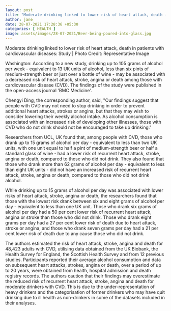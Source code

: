 ```yaml
---
layout: post
title: "Moderate drinking linked to lower risk of heart attack, death in patients with cardiovascular diseases: Study"
author: jane 
date: 28-07-2021 17:28:36 +05:30 
categories: [ HEALTH ] 
image: assets/images/28-07-2021/Beer-being-poured-into-glass.jpg
---
```

Moderate drinking linked to lower risk of heart attack, death in patients with cardiovascular diseases: Study | Photo Credit: Representative Image

Washington: According to a new study, drinking up to 105 grams of alcohol per week - equivalent to 13 UK units of alcohol, less than six pints of medium-strength beer or just over a bottle of wine - may be associated with a decreased risk of heart attack, stroke, angina or death among those with cardiovascular disease (CVD). The findings of the study were published in the open-access journal 'BMC Medicine'.

Chengyi Ding, the corresponding author, said, "Our findings suggest that people with CVD may not need to stop drinking in order to prevent additional heart attacks, strokes or angina, but that they may wish to consider lowering their weekly alcohol intake. As alcohol consumption is associated with an increased risk of developing other illnesses, those with CVD who do not drink should not be encouraged to take up drinking."

Researchers from UCL, UK found that, among people with CVD, those who drank up to 15 grams of alcohol per day - equivalent to less than two UK units, with one unit equal to half a pint of medium-strength beer or half a standard glass of wine - had a lower risk of recurrent heart attack, stroke, angina or death, compared to those who did not drink. They also found that those who drank more than 62 grams of alcohol per day - equivalent to less than eight UK units - did not have an increased risk of recurrent heart attack, stroke, angina or death, compared to those who did not drink alcohol.

While drinking up to 15 grams of alcohol per day was associated with lower risks of heart attack, stroke, angina or death, the researchers found that those with the lowest risk drank between six and eight grams of alcohol per day - equivalent to less than one UK unit. Those who drank six grams of alcohol per day had a 50 per cent lower risk of recurrent heart attack, angina or stroke than those who did not drink. Those who drank eight grams per day had a 27 per cent lower risk of death due to heart attack, stroke or angina, and those who drank seven grams per day had a 21 per cent lower risk of death due to any cause those who did not drink.

The authors estimated the risk of heart attack, stroke, angina and death for 48,423 adults with CVD, utilising data obtained from the UK Biobank, the Health Survey for England, the Scottish Health Survey and from 12 previous studies. Participants reported their average alcohol consumption and data on subsequent heart attacks, strokes, angina or death, over a period of up to 20 years, were obtained from health, hospital admission and death registry records. The authors caution that their findings may overestimate the reduced risk of recurrent heart attack, stroke, angina and death for moderate drinkers with CVD. This is due to the under-representation of heavy drinkers and the categorisation of former drinkers who may have quit drinking due to ill health as non-drinkers in some of the datasets included in their analyses.